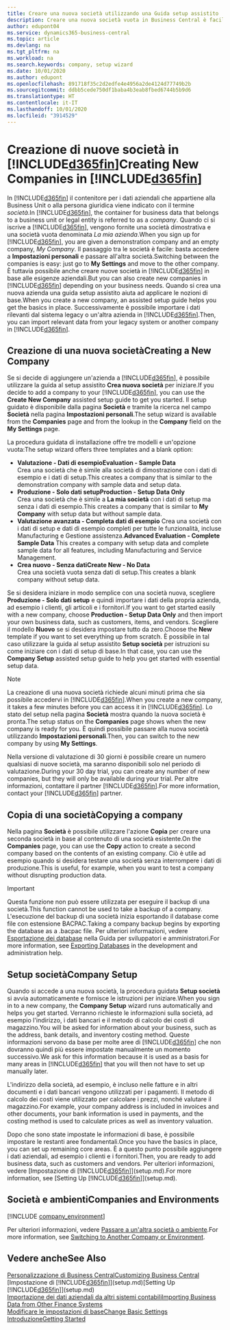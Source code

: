 ```yaml
---
title: Creare una nuova società utilizzando una Guida setup assistito | Microsoft Docs
description: Creare una nuova società vuota in Business Central è facile. Una Guida setup assistito fornisce le istruzioni nei vari passaggi e consente di importare i dati aziendali esistenti.
author: edupont04
ms.service: dynamics365-business-central
ms.topic: article
ms.devlang: na
ms.tgt_pltfrm: na
ms.workload: na
ms.search.keywords: company, setup wizard
ms.date: 10/01/2020
ms.author: edupont
ms.openlocfilehash: 891718f35c2d2edfe4e4956a2de4124d77749b2b
ms.sourcegitcommit: ddbb5cede750df1baba4b3eab8fbed6744b5b9d6
ms.translationtype: HT
ms.contentlocale: it-IT
ms.lasthandoff: 10/01/2020
ms.locfileid: "3914529"
---
```

# <a name="creating-new-companies-in-d365fin"></a><span data-ttu-id="3d604-104">Creazione di nuove società in [!INCLUDE[d365fin](includes/d365fin_md.md)]</span><span class="sxs-lookup"><span data-stu-id="3d604-104">Creating New Companies in [!INCLUDE[d365fin](includes/d365fin_md.md)]</span></span>

<span data-ttu-id="3d604-105">In [!INCLUDE[d365fin](includes/d365fin_md.md)] il contenitore per i dati aziendali che appartiene alla Business Unit o alla persona giuridica viene indicato con il termine *società*.</span><span class="sxs-lookup"><span data-stu-id="3d604-105">In [!INCLUDE[d365fin](includes/d365fin_md.md)], the container for business data that belongs to a business unit or legal entity is referred to as a *company*.</span></span> <span data-ttu-id="3d604-106">Quando ci si iscrive a [!INCLUDE[d365fin](includes/d365fin_md.md)], vengono fornite una società dimostrativa e una società vuota denominata *La mia azienda*.</span><span class="sxs-lookup"><span data-stu-id="3d604-106">When you sign up for [!INCLUDE[d365fin](includes/d365fin_md.md)], you are given a demonstration company and an empty company, *My Company*.</span></span> <span data-ttu-id="3d604-107">Il passaggio tra le società è facile: basta accedere a **Impostazioni personali** e passare all'altra società.</span><span class="sxs-lookup"><span data-stu-id="3d604-107">Switching between the companies is easy: just go to **My Settings** and move to the other company.</span></span> <span data-ttu-id="3d604-108">È tuttavia possibile anche creare nuove società in [!INCLUDE[d365fin](includes/d365fin_md.md)] in base alle esigenze aziendali.</span><span class="sxs-lookup"><span data-stu-id="3d604-108">But you can also create new companies in [!INCLUDE[d365fin](includes/d365fin_md.md)] depending on your business needs.</span></span> <span data-ttu-id="3d604-109">Quando si crea una nuova azienda una guida setup assistito aiuta ad applicare le nozioni di base.</span><span class="sxs-lookup"><span data-stu-id="3d604-109">When you create a new company, an assisted setup guide helps you get the basics in place.</span></span> <span data-ttu-id="3d604-110">Successivamente è possibile importare i dati rilevanti dal sistema legacy o un'altra azienda in [!INCLUDE[d365fin](includes/d365fin_md.md)].</span><span class="sxs-lookup"><span data-stu-id="3d604-110">Then, you can import relevant data from your legacy system or another company in [!INCLUDE[d365fin](includes/d365fin_md.md)].</span></span>  

## <a name="creating-a-new-company"></a><span data-ttu-id="3d604-111">Creazione di una nuova società</span><span class="sxs-lookup"><span data-stu-id="3d604-111">Creating a New Company</span></span>

<span data-ttu-id="3d604-112">Se si decide di aggiungere un'azienda a [!INCLUDE[d365fin](includes/d365fin_md.md)], è possibile utilizzare la guida al setup assistito **Crea nuova società** per iniziare.</span><span class="sxs-lookup"><span data-stu-id="3d604-112">If you decide to add a company to your [!INCLUDE[d365fin](includes/d365fin_md.md)], you can use the **Create New Company** assisted setup guide to get you started.</span></span> <span data-ttu-id="3d604-113">Il setup guidato è disponibile dalla pagina **Società** e tramite la ricerca nel campo **Società** nella pagina **Impostazioni personali**.</span><span class="sxs-lookup"><span data-stu-id="3d604-113">The setup wizard is available from the **Companies** page and from the lookup in the **Company** field on the **My Settings** page.</span></span>  

<span data-ttu-id="3d604-114">La procedura guidata di installazione offre tre modelli e un'opzione vuota:</span><span class="sxs-lookup"><span data-stu-id="3d604-114">The setup wizard offers three templates and a blank option:</span></span>

- <span data-ttu-id="3d604-115">**Valutazione - Dati di esempio**</span><span class="sxs-lookup"><span data-stu-id="3d604-115">**Evaluation - Sample Data**</span></span>  
    <span data-ttu-id="3d604-116">Crea una società che è simile alla società di dimostrazione con i dati di esempio e i dati di setup.</span><span class="sxs-lookup"><span data-stu-id="3d604-116">This creates a company that is similar to the demonstration company with sample data and setup data.</span></span>  
- <span data-ttu-id="3d604-117">**Produzione - Solo dati setup**</span><span class="sxs-lookup"><span data-stu-id="3d604-117">**Production - Setup Data Only**</span></span>  
    <span data-ttu-id="3d604-118">Crea una società che è simile a **La mia società** con i dati di setup ma senza i dati di esempio.</span><span class="sxs-lookup"><span data-stu-id="3d604-118">This creates a company that is similar to **My Company** with setup data but without sample data.</span></span>
- <span data-ttu-id="3d604-119">**Valutazione avanzata - Completa dati di esempio** Crea una società con i dati di setup e dati di esempio completi per tutte le funzionalità, incluse Manufacturing e Gestione assistenza.</span><span class="sxs-lookup"><span data-stu-id="3d604-119">**Advanced Evaluation - Complete Sample Data** This creates a company with setup data and complete sample data for all features, including Manufacturing and Service Management.</span></span>
- <span data-ttu-id="3d604-120">**Crea nuovo - Senza dati**</span><span class="sxs-lookup"><span data-stu-id="3d604-120">**Create New - No Data**</span></span>  
    <span data-ttu-id="3d604-121">Crea una società vuota senza dati di setup.</span><span class="sxs-lookup"><span data-stu-id="3d604-121">This creates a blank company without setup data.</span></span>  

<span data-ttu-id="3d604-122">Se si desidera iniziare in modo semplice con una società nuova, scegliere **Produzione - Solo dati setup** e quindi importare i dati della propria azienda, ad esempio i clienti, gli articoli e i fornitori.</span><span class="sxs-lookup"><span data-stu-id="3d604-122">If you want to get started easily with a new company, choose **Production - Setup Data Only** and then import your own business data, such as customers, items, and vendors.</span></span> <span data-ttu-id="3d604-123">Scegliere il modello **Nuovo** se si desidera impostare tutto da zero.</span><span class="sxs-lookup"><span data-stu-id="3d604-123">Choose the **New** template if you want to set everything up from scratch.</span></span> <span data-ttu-id="3d604-124">È possibile in tal caso utilizzare la guida al setup assistito **Setup società** per istruzioni su come iniziare con i dati di setup di base.</span><span class="sxs-lookup"><span data-stu-id="3d604-124">In that case, you can use the **Company Setup** assisted setup guide to help you get started with essential setup data.</span></span>  

> [!NOTE]  
> <span data-ttu-id="3d604-125">La creazione di una nuova società richiede alcuni minuti prima che sia possibile accedervi in [!INCLUDE[d365fin](includes/d365fin_md.md)].</span><span class="sxs-lookup"><span data-stu-id="3d604-125">When you create a new company, it takes a few minutes before you can access it in [!INCLUDE[d365fin](includes/d365fin_md.md)].</span></span> <span data-ttu-id="3d604-126">Lo stato del setup nella pagina **Società** mostra quando la nuova società è pronta.</span><span class="sxs-lookup"><span data-stu-id="3d604-126">The setup status on the **Companies** page shows when the new company is ready for you.</span></span> <span data-ttu-id="3d604-127">È quindi possibile passare alla nuova società utilizzando **Impostazioni personali**.</span><span class="sxs-lookup"><span data-stu-id="3d604-127">Then, you can switch to the new company by using **My Settings**.</span></span>  

<span data-ttu-id="3d604-128">Nella versione di valutazione di 30 giorni è possibile creare un numero qualsiasi di nuove società, ma saranno disponibili solo nel periodo di valutazione.</span><span class="sxs-lookup"><span data-stu-id="3d604-128">During your 30 day trial, you can create any number of new companies, but they will only be available during your trial.</span></span> <span data-ttu-id="3d604-129">Per altre informazioni, contattare il partner [!INCLUDE[d365fin](includes/d365fin_md.md)].</span><span class="sxs-lookup"><span data-stu-id="3d604-129">For more information, contact your [!INCLUDE[d365fin](includes/d365fin_md.md)] partner.</span></span>  

## <a name="copying-a-company"></a><span data-ttu-id="3d604-130">Copia di una società</span><span class="sxs-lookup"><span data-stu-id="3d604-130">Copying a company</span></span>

<span data-ttu-id="3d604-131">Nella pagina **Società** è possibile utilizzare l'azione **Copia** per creare una seconda società in base al contenuto di una società esistente.</span><span class="sxs-lookup"><span data-stu-id="3d604-131">On the **Companies** page, you can use the **Copy** action to create a second company based on the contents of an existing company.</span></span> <span data-ttu-id="3d604-132">Ciò è utile ad esempio quando si desidera testare una società senza interrompere i dati di produzione.</span><span class="sxs-lookup"><span data-stu-id="3d604-132">This is useful, for example, when you want to test a company without disrupting production data.</span></span>

> [!Important]
> <span data-ttu-id="3d604-133">Questa funzione non può essere utilizzata per eseguire il backup di una società.</span><span class="sxs-lookup"><span data-stu-id="3d604-133">This function cannot be used to take a backup of a company.</span></span> <span data-ttu-id="3d604-134">L'esecuzione del backup di una società inizia esportando il database come file con estensione BACPAC.</span><span class="sxs-lookup"><span data-stu-id="3d604-134">Taking a company backup begins by exporting the database as a .bacpac file.</span></span> <span data-ttu-id="3d604-135">Per ulteriori informazioni, vedere [Esportazione dei database](/dynamics365/business-central/dev-itpro/administration/tenant-admin-center-database-export) nella Guida per sviluppatori e amministratori.</span><span class="sxs-lookup"><span data-stu-id="3d604-135">For more information, see [Exporting Databases](/dynamics365/business-central/dev-itpro/administration/tenant-admin-center-database-export) in the development and administration help.</span></span>

## <a name="company-setup"></a><span data-ttu-id="3d604-136">Setup società</span><span class="sxs-lookup"><span data-stu-id="3d604-136">Company Setup</span></span>

<span data-ttu-id="3d604-137">Quando si accede a una nuova società, la procedura guidata **Setup società** si avvia automaticamente e fornisce le istruzioni per iniziare.</span><span class="sxs-lookup"><span data-stu-id="3d604-137">When you sign in to a new company, the **Company Setup** wizard runs automatically and helps you get started.</span></span> <span data-ttu-id="3d604-138">Verranno richieste le informazioni sulla società, ad esempio l'indirizzo, i dati bancari e il metodo di calcolo dei costi di magazzino.</span><span class="sxs-lookup"><span data-stu-id="3d604-138">You will be asked for information about your business, such as the address, bank details, and inventory costing method.</span></span> <span data-ttu-id="3d604-139">Queste informazioni servono da base per molte aree di [!INCLUDE[d365fin](includes/d365fin_md.md)] che non dovranno quindi più essere impostate manualmente un momento successivo.</span><span class="sxs-lookup"><span data-stu-id="3d604-139">We ask for this information because it is used as a basis for many areas in [!INCLUDE[d365fin](includes/d365fin_md.md)] that you will then not have to set up manually later.</span></span>  

<span data-ttu-id="3d604-140">L'indirizzo della società, ad esempio, è incluso nelle fatture e in altri documenti e i dati bancari vengono utilizzati per i pagamenti. Il metodo di calcolo dei costi viene utilizzato per calcolare i prezzi, nonché valutare il magazzino.</span><span class="sxs-lookup"><span data-stu-id="3d604-140">For example, your company address is included in invoices and other documents, your bank information is used in payments, and the costing method is used to calculate prices as well as inventory valuation.</span></span>  

<span data-ttu-id="3d604-141">Dopo che sono state impostate le informazioni di base, è possibile impostare le restanti aree fondamentali.</span><span class="sxs-lookup"><span data-stu-id="3d604-141">Once you have the basics in place, you can set up remaining core areas.</span></span> <span data-ttu-id="3d604-142">È a questo punto possibile aggiungere i dati aziendali, ad esempio i clienti e i fornitori.</span><span class="sxs-lookup"><span data-stu-id="3d604-142">Then, you are ready to add business data, such as customers and vendors.</span></span> <span data-ttu-id="3d604-143">Per ulteriori informazioni, vedere [Impostazione di [!INCLUDE[d365fin](includes/d365fin_md.md)]](setup.md).</span><span class="sxs-lookup"><span data-stu-id="3d604-143">For more information, see [Setting Up [!INCLUDE[d365fin](includes/d365fin_md.md)]](setup.md).</span></span>  

## <a name="companies-and-environments"></a><span data-ttu-id="3d604-144">Società e ambienti</span><span class="sxs-lookup"><span data-stu-id="3d604-144">Companies and Environments</span></span>

[!INCLUDE [company_environment](includes/company_environment.md)]

<span data-ttu-id="3d604-145">Per ulteriori informazioni, vedere [Passare a un'altra società o ambiente](ui-organization-switch.md).</span><span class="sxs-lookup"><span data-stu-id="3d604-145">For more information, see [Switching to Another Company or Environment](ui-organization-switch.md).</span></span>  

## <a name="see-also"></a><span data-ttu-id="3d604-146">Vedere anche</span><span class="sxs-lookup"><span data-stu-id="3d604-146">See Also</span></span>

[<span data-ttu-id="3d604-147">Personalizzazione di Business Central</span><span class="sxs-lookup"><span data-stu-id="3d604-147">Customizing Business Central</span></span>](ui-customizing-overview.md)  
<span data-ttu-id="3d604-148">[Impostazione di [!INCLUDE[d365fin](includes/d365fin_md.md)]](setup.md)</span><span class="sxs-lookup"><span data-stu-id="3d604-148">[Setting Up [!INCLUDE[d365fin](includes/d365fin_md.md)]](setup.md)</span></span>  
[<span data-ttu-id="3d604-149">Importazione dei dati aziendali da altri sistemi contabili</span><span class="sxs-lookup"><span data-stu-id="3d604-149">Importing Business Data from Other Finance Systems</span></span>](across-import-data-configuration-packages.md)  
[<span data-ttu-id="3d604-150">Modificare le impostazioni di base</span><span class="sxs-lookup"><span data-stu-id="3d604-150">Change Basic Settings</span></span>](ui-change-basic-settings.md)  
[<span data-ttu-id="3d604-151">Introduzione</span><span class="sxs-lookup"><span data-stu-id="3d604-151">Getting Started</span></span>](product-get-started.md)  
